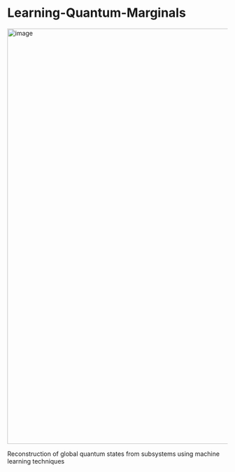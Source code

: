 # Learning-Quantum-Marginals

<img width="949" alt="image" src="https://github.com/user-attachments/assets/c7c0743a-d5cc-4eb2-8bdc-58a5c7d71d12">

Reconstruction of global quantum states from subsystems using machine learning techniques
